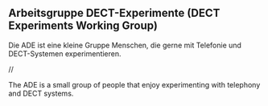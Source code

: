 ## Arbeitsgruppe DECT-Experimente (DECT Experiments Working Group)

Die ADE ist eine kleine Gruppe Menschen, die gerne mit Telefonie und DECT-Systemen experimentieren.

//

The ADE is a small group of people that enjoy experimenting with telephony and DECT systems.
